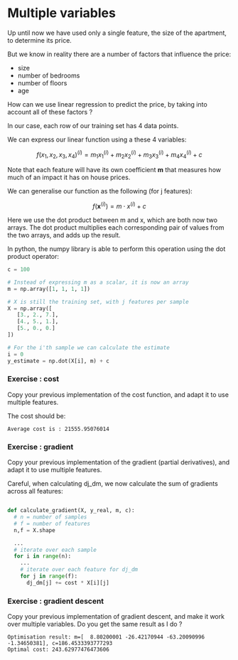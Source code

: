 # Multiple variables

Up until now we have used only a single feature, the size of the apartment, to determine its price.

But we know in reality there are a number of factors that influence the price:

* size
* number of bedrooms
* number of floors
* age

How can we use linear regression to predict the price, by taking into account all of these factors ?

In our case, each row of our training set has 4 data points.

We can express our linear function using a these 4 variables:

$$
f(x_1, x_2, x_3,x_4)^{(i)} = m_1x_1^{(i)} + m_2x_2^{(i)} + m_3x_3^{(i)} + m_4x_4^{(i)} + c
$$

Note that each feature will have its own coefficient **m** that measures how much of an impact it has on house prices.

We can generalise our function as the following (for j features):

$$
f({\textbf{x}^{(i)}}) =m\cdot x^{(i)} + c
$$

Here we use the dot product between m and x, which are both now two arrays. The dot product multiplies each corresponding pair of values from the two arrays, and adds up the result.

In python, the numpy library is able to perform this operation using the dot product operator:



```python
c = 100

# Instead of expressing m as a scalar, it is now an array
m = np.array([1, 1, 1, 1])

# X is still the training set, with j features per sample
X = np.array([
   [3., 2., 7.],
   [4., 5., 1.],
   [5., 0., 0.]
])

# For the i'th sample we can calculate the estimate 
i = 0
y_estimate = np.dot(X[i], m) + c

```



### Exercise : cost

Copy your previous implementation of the cost function, and adapt it to use multiple features.

The cost should be:

```
Average cost is : 21555.95076014
```

### Exercise : gradient

Copy your previous implementation of the gradient (partial derivatives), and adapt it to use multiple features.

Careful, when calculating dj\_dm, we now calculate the sum of gradients across all features:

```python

def calculate_gradient(X, y_real, m, c):
  # n = number of samples
  # f = number of features
  n,f = X.shape

  ...
  # iterate over each sample
  for i in range(n):
    ...
    # iterate over each feature for dj_dm
    for j in range(f):
      dj_dm[j] += cost * X[i][j]
```

### Exercise : gradient descent

Copy your previous implementation of gradient descent, and make it work over multiple variables. Do you get the same result as I do ?

```
Optimisation result: m=[  8.80200001 -26.42170944 -63.20090996  -1.34650381], c=186.4533393777293
Optimal cost: 243.62977476473606
```
